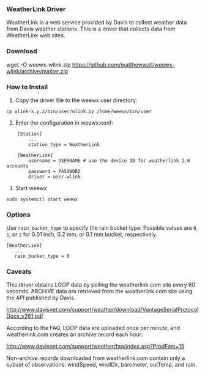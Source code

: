 ### WeatherLink Driver

WeatherLink is a web service provided by Davis to collect weather data from Davis weather stations.
This is a driver that collects data from WeatherLink web sites.

### Download

wget -O weewx-wlink.zip https://github.com/matthewwall/weewx-wlink/archive/master.zip

### How to Install

1.  Copy the driver file to the weewx user directory:

```
cp wlink-x.y.z/bin/user/wlink.py /home/weewx/bin/user
```

2.  Enter the configuration in weewx.conf:

```
    [Station]
        ...
        station_type = WeatherLink

    [WeatherLink]
        username = USERNAME # use the device ID for weatherlink 2.0 accounts
        password = PASSWORD
        driver = user.wlink
```

3.  Start weewx

```
sudo systemctl start weewx
```

### Options

Use `rain_bucket_type` to specify the rain bucket type.  Possible values are `0`, `1`, or `2` for 0.01 inch, 0.2 mm, or 0.1 mm bucket, respectively.

```
[WeatherLink]
   ...
   rain_bucket_type = 0
```

### Caveats

This driver obtains LOOP data by polling the weatherlink.com site every 60 seconds.  ARCHIVE data are retrieved from the weatherlink.com site using the API published by Davis.

http://www.davisnet.com/support/weather/download/VantageSerialProtocolDocs_v261.pdf

According to the FAQ, LOOP data are uploaded once per minute, and weatherlink.com creates an archive record each hour:

http://www.davisnet.com/support/weather/faq/index.asp?ProdFam=15

Non-archive records downloaded from weatherlink.com contain only a subset of observations: windSpeed, windDir, barometer, outTemp, and rain.